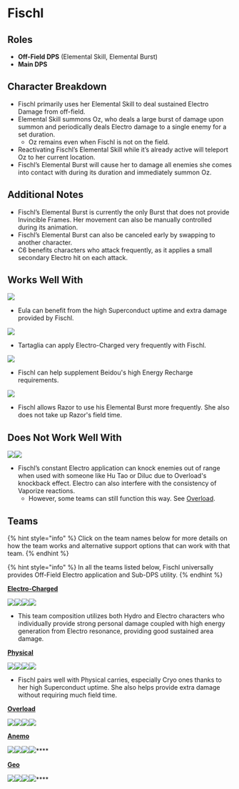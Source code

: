 # Fischl

## Roles

* **Off-Field DPS** (Elemental Skill, Elemental Burst)
* **Main DPS**

## Character Breakdown

* Fischl primarily uses her Elemental Skill to deal sustained Electro Damage from off-field.
* Elemental Skill summons Oz, who deals a large burst of damage upon summon and periodically deals Electro damage to a single enemy for a set duration.
  * Oz remains even when Fischl is not on the field.
* Reactivating Fischl’s Elemental Skill while it’s already active will teleport Oz to her current location.
* Fischl’s Elemental Burst will cause her to damage all enemies she comes into contact with during its duration and immediately summon Oz.

## Additional Notes

* Fischl’s Elemental Burst is currently the only Burst that does not provide Invincible Frames. Her movement can also be manually controlled during its animation.
* Fischl’s Elemental Burst can also be canceled early by swapping to another character.
* C6 benefits characters who attack frequently, as it applies a small secondary Electro hit on each attack.

## Works Well With

![](../../.gitbook/assets/UI\_AvatarIcon\_Eula.png)

* Eula can benefit from the high Superconduct uptime and extra damage provided by Fischl.

![](../../.gitbook/assets/ui\_avataricon\_tartaglia.png)

* Tartaglia can apply Electro-Charged very frequently with Fischl.

![](../../.gitbook/assets/UI\_AvatarIcon\_Fischl.png)

* Fischl can help supplement Beidou's high Energy Recharge requirements.

![](../../.gitbook/assets/UI\_AvatarIcon\_Razor.png)

* Fischl allows Razor to use his Elemental Burst more frequently. She also does not take up Razor's field time.

## Does Not Work Well With

![](../../.gitbook/assets/UI\_AvatarIcon\_Diluc.png)![](../../.gitbook/assets/UI\_AvatarIcon\_Hutao.png)

* Fischl’s constant Electro application can knock enemies out of range when used with someone like Hu Tao or Diluc due to Overload's knockback effect. Electro can also interfere with the consistency of Vaporize reactions.
  * However, some teams can still function this way. See [Overload](../../teams/overload.md).

## Teams

{% hint style="info" %}
Click on the team names below for more details on how the team works and alternative support options that can work with that team.
{% endhint %}

{% hint style="info" %}
In all the teams listed below, Fischl universally provides Off-Field Electro application and Sub-DPS utility.
{% endhint %}

[**Electro-Charged**](../../teams/electro-charged.md)

![](../../.gitbook/assets/ui\_avataricon\_tartaglia.png)![](../../.gitbook/assets/UI\_AvatarIcon\_Beidou.png)![](../../.gitbook/assets/UI\_AvatarIcon\_Fischl.png)![](../../.gitbook/assets/UI\_AvatarIcon\_Xingqiu.png)

* This team composition utilizes both Hydro and Electro characters who individually provide strong personal damage coupled with high energy generation from Electro resonance, providing good sustained area damage.

[**Physical**](../../teams/physical.md)

![](../../.gitbook/assets/UI\_AvatarIcon\_Eula.png)![](../../.gitbook/assets/UI\_AvatarIcon\_Fischl.png)![](../../.gitbook/assets/UI\_AvatarIcon\_Zhongli.png)![](../../.gitbook/assets/UI\_AvatarIcon\_Diona.png)

* Fischl pairs well with Physical carries, especially Cryo ones thanks to her high Superconduct uptime. She also helps provide extra damage without requiring much field time.

[**Overload**](../../teams/overload.md)

![](../../.gitbook/assets/UI\_AvatarIcon\_Yoimiya.png)![](../../.gitbook/assets/UI\_AvatarIcon\_Fischl.png)![](../../.gitbook/assets/UI\_AvatarIcon\_Venti.png)![](../../.gitbook/assets/UI\_AvatarIcon\_Bennett.png)

****[**Anemo**](https://genshinteambuilds.gitbook.io/teams/teams/anemo)****

****![](../../.gitbook/assets/UI\_AvatarIcon\_Xiao.png)****![](../../.gitbook/assets/UI\_AvatarIcon\_Sucrose.png)****![](../../.gitbook/assets/UI\_AvatarIcon\_Fischl.png)****![](../../.gitbook/assets/UI\_AvatarIcon\_Zhongli.png)****

****[**Geo**](https://genshinteambuilds.gitbook.io/teams/teams/geo)****

****![](../../.gitbook/assets/UI\_AvatarIcon\_Ningguang.png)****![](../../.gitbook/assets/UI\_AvatarIcon\_Zhongli.png)****![](../../.gitbook/assets/UI\_AvatarIcon\_Fischl.png)****![](../../.gitbook/assets/UI\_AvatarIcon\_Bennett.png)****
